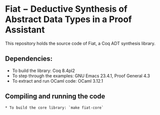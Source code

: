 Fiat − Deductive Synthesis of Abstract Data Types in a Proof Assistant
======================================================================

This repository holds the source code of Fiat, a Coq ADT synthesis
library.

## Dependencies:
  * To build the library:          Coq 8.4pl2
  * To step through the examples:  GNU Emacs 23.4.1, Proof General 4.3
  * To extract and run OCaml code: OCaml 3.12.1

## Compiling and running the code
    * To build the core library: `make fiat-core`
